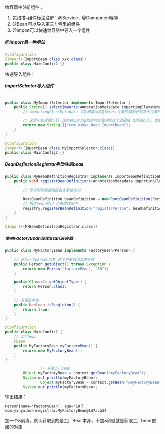 给容器中注册组件：

1. 包扫描+组件标注注解：@Service，@Component等等
2. @Bean 可以导入第三方包里的组件
3. @Import可以快速给容器中导入一个组件



##### @Import第一种用法

```java
@Configuration
@Import({ImportBean.class,xxx.class})
public class MainConfig2 {}
```

快速导入组件！

##### ImportSelector导入组件

```java

public class MyImportSelector implements ImportSelector {
    public String[] selectImports(AnnotationMetadata importingClassMetadata) {
        // importingClassMetadata 可以获取当前@Import注解的类的还有其他注解的信息

        // 这里不能返回null 因为在Spring框架内部会调取这个返回值 如果是null 就会返回空指针异常
        return new String[]{"com.yinya.bean.ImportBean"};
    }
}

@Configuration
@Import({ImportBean.class,MyImportSelector.class})
public class MainConfig2 {}
```



##### BeanDefinitionRegistrar手动注册bean

```java
public class MyBeanDefinitionRegistrar implements ImportBeanDefinitionRegistrar {
    public void registerBeanDefinitions(AnnotationMetadata importingClassMetadata, BeanDefinitionRegistry registry) {

        // 可以判断容器是否包含某组件id
       
        RootBeanDefinition beanDefinition = new RootBeanDefinition(Person.class);
        // 指定bean的id 注册进容器中
        registry.registerBeanDefinition("registarPerson", beanDefinition);
    }
}
```

```java
@Import({MyBeanDefinitionRegistrar.class})
```



##### 使用FactoryBean注册Bean进容器

```java
public class MyFactoryBean implements FactoryBean<Person> {

    // 返回一个person对象 这个对象会添加进容器
    public Person getObject() throws Exception {
        return new Person("factoryBean", "18");
    }

    public Class<?> getObjectType() {
        return Person.class;
    }

    // 是否是单例
    public boolean isSingleton() {
        return true;
    }
}
```

```java
@Configuration
public class MainConfig2 {
    // 工厂bean
    @Bean
    public MyFactoryBean myFactoryBean() {
        return new MyFactoryBean();
    }
}
```

```java
 				// 获取工厂bean
        Object myFactoryBean = context.getBean("myFactoryBean");
        System.out.println(myFactoryBean);
 				Object myFactoryBean = context.getBean("&myFactoryBean");
        System.out.println(myFactoryBean);
```

输出结果：

```text
Person{name='factoryBean', age='18'}
com.yinya.beanregistrar.MyFactoryBean@1d7acb34
```

加一个&前缀，默认获取到的是工厂Bean本身，不加&前缀就是获取工厂bean创建的对象